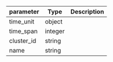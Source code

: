 | parameter | Type | Description |
| ----------- | ----------- |----------- |
| time_unit  |  object  |    |
| time_span  |  integer  |    |
| cluster_id  |  string  |    |
| name  |  string  |    |